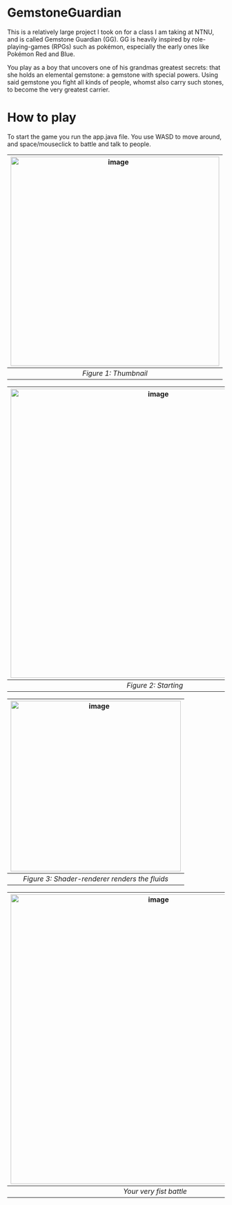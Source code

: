# GemstoneGuardian
This is a relatively large project I took on for a class I am taking at NTNU, and is called Gemstone Guardian (GG). GG is heavily inspired by role-playing-games (RPGs) such as pokémon, especially the early ones like Pokémon Red and Blue. 

You play as a boy that uncovers one of his grandmas greatest secrets: that she holds an elemental gemstone: a gemstone with special powers. Using said gemstone you fight all kinds of people, whomst also carry such stones, to become the very greatest carrier. 

# How to play
To start the game you run the app.java file.
You use WASD to move around, and space/mouseclick to battle and talk to people.

|<img width="483" alt="image" src="https://github.com/Gunmy/GemstoneGuardian/assets/99408493/e639918b-61c4-4b9f-a31b-0cd3b527d733">|
|:--:|
|*Figure 1: Thumbnail*|

|<img width="668" alt="image" src="https://github.com/Gunmy/GemstoneGuardian/assets/99408493/1dcc7c39-b9fe-4a2e-88e5-6523d4f67cbd">|
|:--:|
|*Figure 2: Starting*|

|<img width="394" alt="image" src="https://github.com/Gunmy/GemstoneGuardian/assets/99408493/36cde972-5583-4d80-9cc5-c5ff7ee6a544">|
|:--:|
|*Figure 3: Shader-renderer renders the fluids*|

|<img width="669" alt="image" src="https://github.com/Gunmy/GemstoneGuardian/assets/99408493/40549f39-ad0d-4c10-91f4-d1196cbe8697">|
|:--:|
|*Your very fist battle*|






